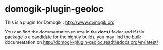 domogik-plugin-geoloc
=======================

This is a plugin for Domogik : http://www.domogik.org

You can find the documentation source in the **docs/** folder and if this package is a candidate for the nightly builds, you may find the build documentation on http://domogik-plugin-geoloc.readthedocs.org/en/latest/
